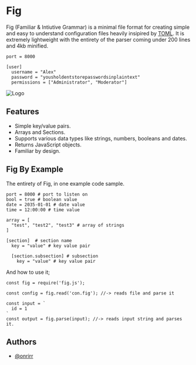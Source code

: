 
# Fig

Fig (Familiar & Intiutive Grammar) is a minimal file format for creating simple and easy to understand configuration files heavily insipired by [TOML](https://toml.io/en/). It is extremely lightweight with the entirety of the parser coming under 200 lines and 4kb minified.

```
port = 8000

[user]
  username = "Alex"
  password = "yousholdentstorepasswordsinplaintext"
  permissions = ["Administrator", "Moderator"]
```

![Logo](https://media.discordapp.net/attachments/1054418917059211325/1103739688147243118/test.png)


## Features

- Simple key/value pairs.
- Arrays and Sections.
- Supports various data types like strings, numbers, booleans and dates.
- Returns JavaScript objects.
- Familiar by design.


## Fig By Example

The entirety of Fig, in one example code sample.
```
port = 8000 # port to listen on
bool = true # boolean value
date = 2035-01-01 # date value
time = 12:00:00 # time value

array = [
  "test", "test2", "test3" # array of strings
]

[section]  # section name
  key = "value" # key value pair

  [section.subsection] # subsection
    key = "value" # key value pair
```

And how to use it;
```
const fig = require('fig.js');

const config = fig.read('con.fig'); //-> reads file and parse it

const input = `
  id = 1
`
const output = fig.parse(input); //-> reads input string and parses it.
```
## Authors

- [@onrirr](https://www.github.com/onrirr)